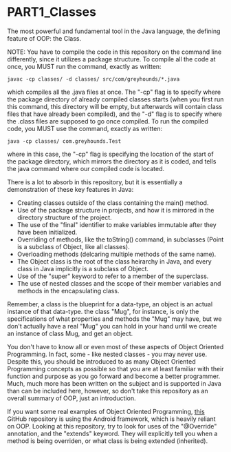 # PART1_Classes
The most powerful and fundamental tool in the Java language, the defining feature of OOP: the Class. 

NOTE: You have to compile the code in this repository on the command line differently, since it utilizes
a package structure. To compile all the code at once, you MUST run the command, exactly as written:
```
javac -cp classes/ -d classes/ src/com/greyhounds/*.java
```
which compiles all the .java files at once. The "-cp" flag is to specify where the package directory of already
compiled classes starts (when you first run this command, this directory will be empty, but afterwards will contain
class files that have already been compiled), and the "-d" flag is to specify where the .class files are supposed
to go once compiled. To run the compiled code, you MUST use the command, exactly as written:
```
java -cp classes/ com.greyhounds.Test
```
where in this case, the "-cp" flag is specifying the location of the start of the package directory, which mirrors
the directory as it is coded, and tells the java command where our compiled code is located.


There is a lot to absorb in this repository, but it is essentially a demonstration of these key features in Java:
- Creating classes outside of the class containing the main() method.
- Use of the package structure in projects, and how it is mirrored in the directory structure of the project.
- The use of the "final" identifier to make variables immutable after they have been initialized.
- Overriding of methods, like the toString() command, in subclasses (Point is a subclass of Object, like all classes).
- Overloading methods (delcaring multiple methods of the same name).
- The Object class is the root of the class heirarchy in Java, and every class in Java implicitly is a subclass of Object.
- Use of the "super" keyword to refer to a member of the superclass.
- The use of nested classes and the scope of their member variables and methods in the encapsulating class.

Remember, a class is the blueprint for a data-type, an object is an actual instance of that data-type. the class "Mug", for instance,
is only the specifications of what properties and methods the "Mug" may have, but we don't actually have a real "Mug" you can hold
in your hand until we create an instance of class Mug, and get an object.

You don't have to know all or even most of these aspects of Object Oriented Programming. In fact, some - like
nested classes - you may never use. Despite this, you should be introduced to as many Object Oriented Programming concepts
as possible so that you are at least familiar with their function and purpose as you go forward and become a better programmer. 
Much, much more has been written on the subject and is supported in Java than can be included here, however, so don't take this
repository as an overall summary of OOP, just an introduction.

If you want some real examples of Object Oriented Programming, [this](https://github.com/Yalantis/StarWars.Android/tree/master/demo/src/main/java/com/yalantis/starwarsdemo)
GitHub repository is using the Android framework, which is heavily reliant on OOP. Looking at this repository, try to look for uses
of the "@Override" annotation, and the "extends" keyword. They will explicitly tell you when a method is being overriden, or what class
is being extended (inherited).
